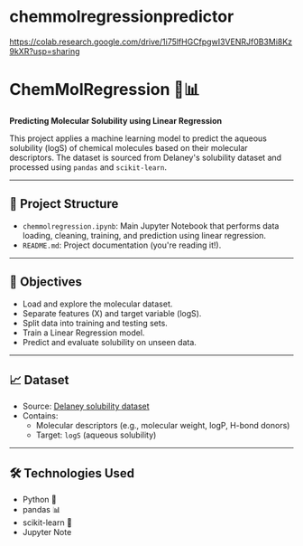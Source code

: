 # chemmolregressionpredictor
https://colab.research.google.com/drive/1i75lfHGCfpgwI3VENRJf0B3Mi8Kz9kXR?usp=sharing


# ChemMolRegression 🧪📊  
**Predicting Molecular Solubility using Linear Regression**

This project applies a machine learning model to predict the aqueous solubility (logS) of chemical molecules based on their molecular descriptors. The dataset is sourced from Delaney's solubility dataset and processed using `pandas` and `scikit-learn`.

---

## 📂 Project Structure

- `chemmolregression.ipynb`: Main Jupyter Notebook that performs data loading, cleaning, training, and prediction using linear regression.
- `README.md`: Project documentation (you're reading it!).

---

## 📌 Objectives

- Load and explore the molecular dataset.
- Separate features (X) and target variable (logS).
- Split data into training and testing sets.
- Train a Linear Regression model.
- Predict and evaluate solubility on unseen data.

---

## 📈 Dataset

- Source: [Delaney solubility dataset](https://raw.githubusercontent.com/dataprofessor/data/refs/heads/master/delaney_solubility_with_descriptors.csv)
- Contains:
  - Molecular descriptors (e.g., molecular weight, logP, H-bond donors)
  - Target: `logS` (aqueous solubility)

---

## 🛠️ Technologies Used

- Python 🐍
- pandas 📊
- scikit-learn 🤖
- Jupyter Note
